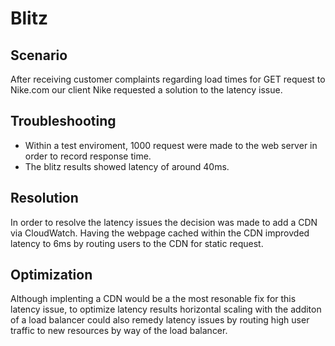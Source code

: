 # Blitz

## Scenario 
After receiving customer complaints regarding load times for GET request to Nike.com our client Nike requested a solution to the latency issue.

## Troubleshooting
- Within a test enviroment, 1000 request were made to the web server in order to record response time.
- The blitz results showed latency of around 40ms.

## Resolution
In order to resolve the latency issues the decision was made to add a CDN via CloudWatch. Having the webpage cached within the CDN improvded latency to 6ms by routing users to the CDN for static request. 

## Optimization 
Although implenting a CDN would be a the most resonable fix for this latency issue, to optimize latency results horizontal scaling with the additon of a load balancer could also remedy latency issues by routing high user traffic to new resources by way of the load balancer. 
